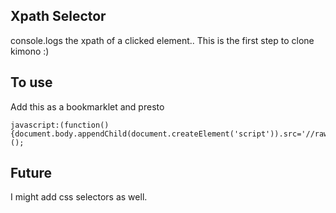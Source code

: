 Xpath Selector
--------------

console.logs the xpath of a clicked element..
This is the first step to clone kimono :)

## To use

Add this as a bookmarklet and presto

    javascript:(function(){document.body.appendChild(document.createElement('script')).src='//rawgithub.com/markgandolfo/xpath_selector.js/master/element_selector.js';})();

## Future

I might add css selectors as well.


